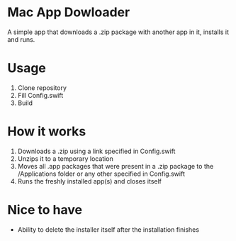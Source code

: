 # Mac App Dowloader
A simple app that downloads a .zip package with another app in it, installs it and runs.

# Usage
1. Clone repository
2. Fill Config.swift
3. Build

# How it works
1. Downloads a .zip using a link specified in Config.swift
2. Unzips it to a temporary location
3. Moves all .app packages that were present in a .zip package to the /Applications folder or any other specified in Config.swift
4. Runs the freshly installed app(s) and closes itself

# Nice to have
* Ability to delete the installer itself after the installation finishes
